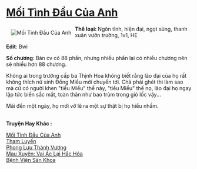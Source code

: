 <a href="https://utruyen.com/truyen/moi-tinh-dau-cua-anh/19374/" title="Mối Tình Đầu Của Anh"><h1>Mối Tình Đầu Của Anh</h1></a><div style="display:table"><img align="right" style="float: left; padding: 10px;" src="https://utruyen.com/images/story/200x260/moi-tinh-dau-cua-anh.jpg" alt="Mối Tình Đầu Của Anh"><b>Thể loại: </b>Ngôn tình, hiện đại, ngọt sủng, thanh xuân vườn trường, 1v1, HE<p></p><b>Edit</b>: Bwi<p></p><b>Số chương</b>: Bản cv có 88 phần, nhưng nhiều phần lại có nhiều chương nên sẽ nhiều hơn 88 chương.<p></p>Không ai trong trường cấp ba Thịnh Hoa không biết rằng lão đại của họ rất không thích nữ sinh Đồng Miểu mới chuyển tới. Chả phải ghét thì làm sao mà cứ có người khen "tiểu Miểu" thế này, "tiểu Miểu" thế nọ, lão đại họ ngay lập tức biến sắc mắt, toàn thân như bao trùm trong gió lốc vậy...<p></p>Mãi đến một ngày, họ mới vỡ lẽ ra một sự thật bị họ hiểu nhầm.</div><p><br><b>Truyện Hay Khác :</b></p><a href="https://utruyen.com/truyen/moi-tinh-dau-cua-anh/19374/" alt="Mối Tình Đầu Của Anh">Mối Tình Đầu Của Anh</a><br/><a href="https://utruyen.com/truyen/tham-luyen/19300/" alt="Tham Luyến">Tham Luyến</a><br/><a href="https://github.com/quanluxury/ngontinh_top100/tree/master/17610" alt="Phong Lưu Thánh Vương">Phong Lưu Thánh Vương</a><br/><a href="https://github.com/quanluxury/ngontinh_top100/tree/master/17441" alt="Mau Xuyên: Vai Ác Lại Hắc Hóa">Mau Xuyên: Vai Ác Lại Hắc Hóa</a><br/><a href="https://images.google.sm/url?q=https%3A%2F%2Futruyen.com%2Ftruyen%2Fbenh-vien-san-khoa%2F19325%2F" alt="Bệnh Viện Sản Khoa">Bệnh Viện Sản Khoa</a><br/>